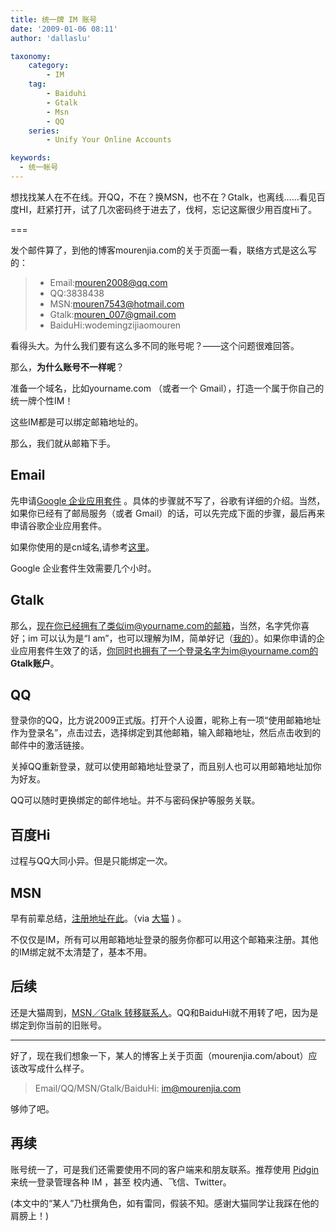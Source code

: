 ```yaml
---
title: 统一牌 IM 账号
date: '2009-01-06 08:11'
author: 'dallaslu'

taxonomy:
    category:
        - IM
    tag:
        - Baiduhi
        - Gtalk
        - Msn
        - QQ
    series:
        - Unify Your Online Accounts

keywords:
  - 统一帐号
---
```

想找找某人在不在线。开QQ，不在？换MSN，也不在？Gtalk，也离线……看见百度HI，赶紧打开，试了几次密码终于进去了，伐柯，忘记这厮很少用百度Hi了。

===

发个邮件算了，到他的博客mourenjia.com的关于页面一看，联络方式是这么写的：

> * Email:mouren2008@qq.com
> * QQ:3838438
> * MSN:mouren7543@hotmail.com
> * Gtalk:mouren_007@gmail.com
> * BaiduHi:wodemingzijiaomouren

看得头大。为什么我们要有这么多不同的账号呢？——这个问题很难回答。

那么，__为什么账号不一样呢__？

准备一个域名，比如yourname.com （或者一个 Gmail），打造一个属于你自己的统一牌个性IM！

这些IM都是可以绑定邮箱地址的。

那么，我们就从邮箱下手。

## Email

先申请[Google 企业应用套件](http://www.google.com/a/?hl=zh_CN) 。具体的步骤就不写了，谷歌有详细的介绍。当然，如果你已经有了邮局服务（或者 Gmail）的话，可以先完成下面的步骤，最后再来申请谷歌企业应用套件。

<div class="notice">

如果你使用的是cn域名,请参考<a href="http://gfwed.com/archives/465.html" target="_blank">这里</a>。

Google 企业套件生效需要几个小时。

</div>

## Gtalk

那么，现在你已经拥有了类似im@yourname.com的邮箱，当然，名字凭你喜好；im 可以认为是“I am”，也可以理解为IM，简单好记（<a href="https://dallas.lu/about/" target="_blank">我的</a>）。如果你申请的企业应用套件生效了的话，你同时也拥有了一个登录名字为im@yourname.com的 **Gtalk账户**。

## QQ

登录你的QQ，比方说2009正式版。打开个人设置，昵称上有一项“使用邮箱地址作为登录名”，点击过去，选择绑定到其他邮箱，输入邮箱地址，然后点击收到的邮件中的激活链接。

关掉QQ重新登录，就可以使用邮箱地址登录了，而且别人也可以用邮箱地址加你为好友。

QQ可以随时更换绑定的邮件地址。并不与密码保护等服务关联。

## __百度Hi__

过程与QQ大同小异。但是只能绑定一次。

## MSN

早有前辈总结，<a href="https://accountservices.passport.net/reg.srf?lc=2052&fid=RegCredOnlyEASI&ru=https://accountservices.passport.net/ppnetworkhome.srf%3Fvv%3D500%26lc%3D2052&cru=https://accountservices.passport.net/ppnetworkhome.srf%3fvv%3d500%26lc%3d2052" target="_blank">注册地址在此</a>。（via <a href="http://ooxx.me/qq-msn-gtalk-all-in-one.orz" target="_blank">大猫</a> ) 。

不仅仅是IM，所有可以用邮箱地址登录的服务你都可以用这个邮箱来注册。其他的IM绑定就不太清楚了，基本不用。

## __后续__

还是大猫周到，<a href="http://caitou.com/621/msn-gtalk-import-export-contacts.cat" target="_blank">MSN／Gtalk 转移联系人</a>。QQ和BaiduHi就不用转了吧，因为是绑定到你当前的旧账号。

-------------------------------------------

好了，现在我们想象一下，某人的博客上关于页面（mourenjia.com/about）应该改写成什么样子。

> Email/QQ/MSN/Gtalk/BaiduHi: im@mourenjia.com

够帅了吧。

## 再续

账号统一了，可是我们还需要使用不同的客户端来和朋友联系。推荐使用 [Pidgin](https://dallas.lu/kiss-the-sexy-pidgin/ "玩转Pidgin") 来统一登录管理各种 IM ，甚至 校内通、飞信、Twitter。

(本文中的“某人”乃杜撰角色，如有雷同，假装不知。感谢大猫同学让我踩在他的肩膀上！)
